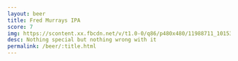 ```yaml
---
layout: beer
title: Fred Murrays IPA
score: 7
img: https://scontent.xx.fbcdn.net/v/t1.0-0/q86/p480x480/11988711_10153656863543745_374129198357931998_n.jpg?oh=96c18ef0a584f51f8b355edfc7743afc&oe=58CC2EBF
desc: Nothing special but nothing wrong with it
permalink: /beer/:title.html
---
```

